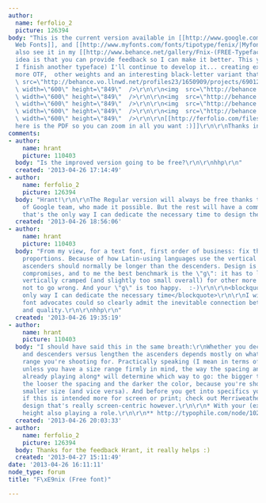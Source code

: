 ```yaml
---
author:
  name: ferfolio_2
  picture: 126394
body: "This is the current version available in [[http://www.google.com/fonts/specimen/Fenix|Google
  Web Fonts]], and [[http://www.myfonts.com/fonts/tipotype/fenix/|Myfonts]]. You can
  also see it in my [[http://www.behance.net/gallery/Fnix-(FREE-Typeface)/6901203|Behance]]\r\n\r\nThe
  idea is that you can provide feedback so I can make it better. This year (after
  I finish another typeface) I'll continue to develop it... creating ext. Latin-1,
  more OTF,  other weights and an interesting black-letter variant that matches.\r\n\r\n<img
  \ src=\"http://behance.vo.llnwd.net/profiles23/1650909/projects/6901203/f34318cccd3c73ae71586bd0d88ffda8.jpg\"
  \ width=\"600\" height=\"849\"  />\r\n\r\n<img  src=\"http://behance.vo.llnwd.net/profiles23/1650909/projects/6901203/9efe9d0e4153e4c69236f4f1464c2ab2.jpg\"
  \ width=\"600\" height=\"849\"  />\r\n\r\n<img  src=\"http://behance.vo.llnwd.net/profiles23/1650909/projects/6901203/dd22953b57b181be11253472a256a1f0.jpg\"
  \ width=\"600\" height=\"849\"  />\r\n\r\n<img  src=\"http://behance.vo.llnwd.net/profiles23/1650909/projects/6901203/49651af85232e94eeae531d35fc435b0.jpg\"
  \ width=\"600\" height=\"849\"  />\r\n\r\n<img  src=\"http://behance.vo.llnwd.net/profiles23/1650909/projects/6901203/3f5cd8348c8838a5e3b3d156e0f1eea4.jpg\"
  \ width=\"600\" height=\"849\"  />\r\n\r\n[[http://ferfolio.com/files/tipografia/(MT)_F%C3%9Anix_FernandoD%C3%9Daz.pdf|And
  here is the PDF so you can zoom in all you want :)]]\r\n\r\nThanks in advanced."
comments:
- author:
    name: hrant
    picture: 110403
  body: "Is the improved version going to be free?\r\n\r\nhhp\r\n"
  created: '2013-04-26 17:14:49'
- author:
    name: ferfolio_2
    picture: 126394
  body: "Hrant!\r\n\r\nThe Regular version will always be free thanks to the support
    of Google team, who made it possible. But the rest will have a commercial licence,
    that's the only way I can dedicate the necessary time to design the font."
  created: '2013-04-26 18:56:06'
- author:
    name: hrant
    picture: 110403
  body: "From my view, for a text font, first order of business: fix the vertical
    proportions. Because of how Latin-using languages use the vertical space, the
    ascenders should normally be longer than the descenders. Design is about balancing
    compromises, and to me the best benchmark is the \"g\": it has to look slightly
    vertically cramped (and slightly too small overall) for other more important things
    not to go wrong. And your \"g\" is too happy.  :-)\r\n\r\n<blockquote>that's the
    only way I can dedicate the necessary time</blockquote>\r\n\r\nI wish all open-source/free
    font advocates could so clearly admit the inevitable connection between time/effort/money
    and quality.\r\n\r\nhhp\r\n"
  created: '2013-04-26 19:35:19'
- author:
    name: hrant
    picture: 110403
  body: "I should have said this in the same breath:\r\nWhether you decide to shorten
    and descenders versus lengthen the ascenders depends mostly on what point size
    range you're shooting for. Practically speaking (I mean in terms of saving effort)
    unless you have a size range firmly in mind, the way the spacing and color are
    already playing along* will determine which way to go: the bigger the x-height,
    the looser the spacing and the darker the color, because you're shooting for a
    smaller size (and vice versa). And before you get into specifics you need to decide
    if this is intended more for screen or print; check out Merriweather** for a nice
    design that's really screen-centric however.\r\n\r\n* With your (existing) cap
    height also playing a role.\r\n\r\n** http://typophile.com/node/102523\r\n\r\nhhp\r\n"
  created: '2013-04-26 20:03:33'
- author:
    name: ferfolio_2
    picture: 126394
  body: Thanks for the feedback Hrant, it really helps :)
  created: '2013-04-27 15:11:49'
date: '2013-04-26 16:11:11'
node_type: forum
title: "F\xE9nix (Free font)"

---
```

